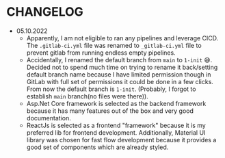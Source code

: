 # CHANGELOG
* 05.10.2022
  * Apparently, I am not eligible to ran any pipelines and leverage CICD. The `.gitlab-ci.yml` file was renamed to `_gitlab-ci.yml` file to prevent gitlab from running endless empty pipelines.
  * Accidentally, I renamed the default branch from `main` to `1-init` 😅. Decided not to spend much time on trying to rename it back/setting default branch name because I have limited permission though in GitLab with full set of permissions it could be done in a few clicks. From now the default branch is `1-init`. (Probably, I forgot to establish `main` branch(no files were there)).
  * Asp.Net Core framework is selected as the backend framework because it has many features out of the box and very good documentation.
  * ReactJs is selected as a frontend "framework" because it is my preferred lib for frontend development. Additionally, Material UI library was chosen for fast flow development because it provides a good set of components which are already styled. 
  